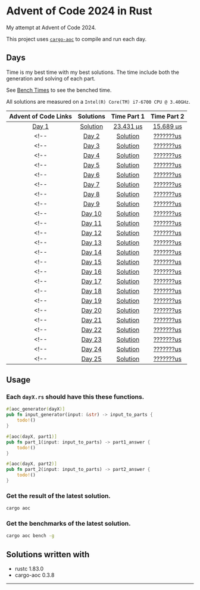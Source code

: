 # Advent of Code 2024 in Rust
My attempt at Advent of Code 2024.

This project uses [`cargo-aoc`][cargo-aoc] to compile and run each day.

## Days

Time is my best time with my best solutions. 
The time include both the generation and solving of each part.

See [Bench Times](bench-times) to see the benched time.

All solutions are measured on a `Intel(R) Core(TM) i7-6700 CPU @ 3.40GHz`.

| Advent of Code Links |         Solutions         |             Time Part 1             |              Time Part 2           |
|:--------------------:|:-------------------------:|:-----------------------------------:|:----------------------------------:|
| [Day 1][day01]       | [Solution](./src/day1.rs)  | [23.431 µs](bench-times/day1.txt)  | [15.689 µs](bench-times/day1.txt)  |
<!-- | [Day 2][day02]       | [Solution](./src/day2.rs)  | [???????us](bench-times/day2.txt)  | [???????us](bench-times/day2.txt)  | -->
<!-- | [Day 3][day03]       | [Solution](./src/day3.rs)  | [???????us](bench-times/day3.txt)  | [???????us](bench-times/day3.txt)  | -->
<!-- | [Day 4][day04]       | [Solution](./src/day4.rs)  | [???????us](bench-times/day4.txt)  | [???????us](bench-times/day4.txt)  | -->
<!-- | [Day 5][day05]       | [Solution](./src/day5.rs)  | [???????us](bench-times/day5.txt)  | [???????us](bench-times/day5.txt)  | -->
<!-- | [Day 6][day06]       | [Solution](./src/day6.rs)  | [???????us](bench-times/day6.txt)  | [???????us](bench-times/day6.txt)  | -->
<!-- | [Day 7][day07]       | [Solution](./src/day7.rs)  | [???????us](bench-times/day7.txt)  | [???????us](bench-times/day7.txt)  | -->
<!-- | [Day 8][day08]       | [Solution](./src/day8.rs)  | [???????us](bench-times/day8.txt)  | [???????us](bench-times/day8.txt)  | -->
<!-- | [Day 9][day09]       | [Solution](./src/day9.rs)  | [???????us](bench-times/day9.txt)  | [???????us](bench-times/day9.txt)  | -->
<!-- | [Day 10][day10]      | [Solution](./src/day10.rs) | [???????us](bench-times/day10.txt) | [???????us](bench-times/day10.txt) | -->
<!-- | [Day 11][day11]      | [Solution](./src/day11.rs) | [???????us](bench-times/day11.txt) | [???????us](bench-times/day11.txt) | -->
<!-- | [Day 12][day12]      | [Solution](./src/day12.rs) | [???????us](bench-times/day12.txt) | [???????us](bench-times/day12.txt) | -->
<!-- | [Day 13][day13]      | [Solution](./src/day13.rs) | [???????us](bench-times/day13.txt) | [???????us](bench-times/day13.txt) | -->
<!-- | [Day 14][day14]      | [Solution](./src/day14.rs) | [???????us](bench-times/day14.txt) | [???????us](bench-times/day14.txt) | -->
<!-- | [Day 15][day15]      | [Solution](./src/day15.rs) | [???????us](bench-times/day15.txt) | [???????us](bench-times/day15.txt) | -->
<!-- | [Day 16][day16]      | [Solution](./src/day16.rs) | [???????us](bench-times/day16.txt) | [???????us](bench-times/day16.txt) | -->
<!-- | [Day 17][day17]      | [Solution](./src/day17.rs) | [???????us](bench-times/day17.txt) | [???????us](bench-times/day17.txt) | -->
<!-- | [Day 18][day18]      | [Solution](./src/day18.rs) | [???????us](bench-times/day18.txt) | [???????us](bench-times/day18.txt) | -->
<!-- | [Day 19][day19]      | [Solution](./src/day19.rs) | [???????us](bench-times/day19.txt) | [???????us](bench-times/day19.txt) | -->
<!-- | [Day 20][day20]      | [Solution](./src/day20.rs) | [???????us](bench-times/day20.txt) | [???????us](bench-times/day20.txt) | -->
<!-- | [Day 21][day21]      | [Solution](./src/day21.rs) | [???????us](bench-times/day21.txt) | [???????us](bench-times/day21.txt) | -->
<!-- | [Day 22][day22]      | [Solution](./src/day22.rs) | [???????us](bench-times/day22.txt) | [???????us](bench-times/day22.txt) | -->
<!-- | [Day 23][day23]      | [Solution](./src/day23.rs) | [???????us](bench-times/day23.txt) | [???????us](bench-times/day23.txt) | -->
<!-- | [Day 24][day24]      | [Solution](./src/day24.rs) | [???????us](bench-times/day24.txt) | [???????us](bench-times/day24.txt) | -->
<!-- | [Day 25][day25]      | [Solution](./src/day25.rs) | [???????us](bench-times/day15.txt) | [???????us](bench-times/day15.txt) | -->

[day01]: https://adventofcode.com/2024/day/1
[day02]: https://adventofcode.com/2024/day/2
[day03]: https://adventofcode.com/2024/day/3
[day04]: https://adventofcode.com/2024/day/4
[day05]: https://adventofcode.com/2024/day/5
[day06]: https://adventofcode.com/2024/day/6
[day07]: https://adventofcode.com/2024/day/7
[day08]: https://adventofcode.com/2024/day/8
[day09]: https://adventofcode.com/2024/day/9
[day10]: https://adventofcode.com/2024/day/10
[day11]: https://adventofcode.com/2024/day/11
[day12]: https://adventofcode.com/2024/day/12
[day13]: https://adventofcode.com/2024/day/13
[day14]: https://adventofcode.com/2024/day/14
[day15]: https://adventofcode.com/2024/day/15
[day16]: https://adventofcode.com/2024/day/16
[day17]: https://adventofcode.com/2024/day/17
[day18]: https://adventofcode.com/2024/day/18
[day19]: https://adventofcode.com/2024/day/19
[day20]: https://adventofcode.com/2024/day/20
[day21]: https://adventofcode.com/2024/day/21
[day22]: https://adventofcode.com/2024/day/22
[day23]: https://adventofcode.com/2024/day/23
[day24]: https://adventofcode.com/2024/day/24
[day25]: https://adventofcode.com/2024/day/25

## Usage

### Each `dayX.rs` should have this these functions.
```rust
#[aoc_generator(dayX)]
pub fn input_generator(input: &str) -> input_to_parts {
    todo!()
}

#[aoc(dayX, part1)]
pub fn part_1(input: input_to_parts) -> part1_answer {
    todo!()
}

#[aoc(dayX, part2)]
pub fn part_2(input: input_to_parts) -> part2_answer {
    todo!()
}
```

### Get the result of the latest solution.
```bash
cargo aoc
```

### Get the benchmarks of the latest solution.
```bash
cargo aoc bench -g
```

## Solutions written with
* rustc 1.83.0
* cargo-aoc 0.3.8


---

[aoc]: https://adventofcode.com/
[rust]: https://rust-lang.org
[cargo-aoc]: https://github.com/gobanos/cargo-aoc
[aoc-runner]: https://github.com/gobanos/aoc-runner